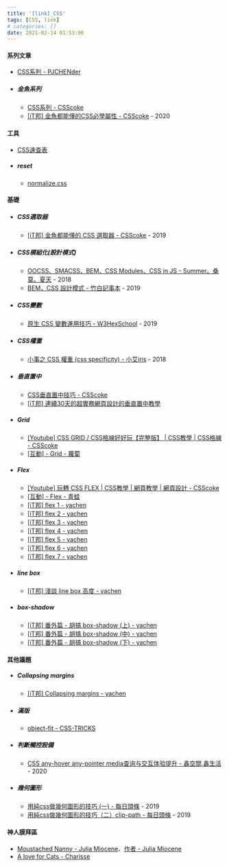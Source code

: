 ```yaml
---
title: '[link]_CSS'
tags: [CSS, link]
# categories: []
date: 2021-02-14 01:53:00
---
```


#### 系列文章
  - [CSS系列 - PJCHENder](https://pjchender.blogspot.com/search/label/CSS)
  
  - ##### 金魚系列
    - [CSS系列 - CSScoke](http://csscoke.com/)
    - [[iT邦] 金魚都能懂的CSS必學屬性 - CSScoke](https://ithelp.ithome.com.tw/users/20112550/ironman/3803) - 2020

<!-- more -->

#### 工具
  - [CSS速查表](https://code.ciaoca.com/style/css-cheat-sheet/)
  - ##### reset
    - [normalize.css](https://github.com/necolas/normalize.css)

#### 基礎
  - ##### CSS選取器
    - [[iT邦] 金魚都能懂的 CSS 選取器 - CSScoke](https://ithelp.ithome.com.tw/users/20112550/ironman/2799) - 2019
  - ##### CSS模組化(設計模式)
    - [OOCSS、SMACSS、BEM、CSS Modules、CSS in JS - Summer。桑莫。夏天](https://cythilya.github.io/2018/06/05/css-methodologies/) - 2018
    - [BEM，CSS 設計模式 - 竹白記事本](https://chupainotebook.blogspot.com/2019/05/bemcss.html?m=1) - 2019
  - ##### CSS變數
    - [原生 CSS 變數運用技巧 - W3HexSchool](https://w3c.hexschool.com/blog/21985acb) - 2019
  - ##### CSS權重
    - [小事之 CSS 權重 (css specificity) - 小艾iris](https://ithelp.ithome.com.tw/articles/10196454) - 2018
  - ##### 垂直置中
    - [CSS垂直置中技巧 - CSScoke](http://csscoke.com/2018/08/21/css-vertical-align/)
    - [[iT邦] 連續30天的超實務網頁設計的垂直置中教學](https://ithelp.ithome.com.tw/users/20112550/ironman/2092)
  - ##### Grid
    - [[Youtube] CSS GRID / CSS格線好好玩【完整版】 | CSS教學 | CSS格線 - CSScoke](https://www.youtube.com/watch?v=fYcz3FUqv7M&feature=youtu.be)
    - [[互動] - Grid - 蘿蔔](https://cssgridgarden.com/#zh-tw)
  - ##### Flex
    - [[Youtube] 玩轉 CSS FLEX | CSS教學 | 網頁教學 | 網頁設計 - CSScoke](https://www.youtube.com/watch?v=_nCBQ6AIzDU&feature=youtu.be)
    - [[互動] - Flex - 青蛙](https://flexboxfroggy.com/#zh-tw)
    - [[iT邦] flex 1 - yachen](https://ithelp.ithome.com.tw/articles/10226145)
    - [[iT邦] flex 2 - yachen](https://ithelp.ithome.com.tw/articles/10226454)
    - [[iT邦] flex 3 - yachen](https://ithelp.ithome.com.tw/articles/10226856)
    - [[iT邦] flex 4 - yachen](https://ithelp.ithome.com.tw/articles/10227188)
    - [[iT邦] flex 5 - yachen](https://ithelp.ithome.com.tw/articles/10227461)
    - [[iT邦] flex 6 - yachen](https://ithelp.ithome.com.tw/articles/10227769)
    - [[iT邦] flex 7 - yachen](https://ithelp.ithome.com.tw/articles/10228020)
  - ##### line box
    - [[iT邦] 淺談 line box 高度 - yachen](https://ithelp.ithome.com.tw/articles/10225029)
  - ##### box-shadow
    - [[iT邦] 番外篇 - 胡搞 box-shadow (上) - yachen](https://ithelp.ithome.com.tw/articles/10220112)
    - [[iT邦] 番外篇 - 胡搞 box-shadow (中) - yachen](https://ithelp.ithome.com.tw/articles/10220686)
    - [[iT邦] 番外篇 - 胡搞 box-shadow (下) - yachen](https://ithelp.ithome.com.tw/articles/10221008)

#### 其他議題
  - ##### Collapsing margins
    - [[iT邦] Collapsing margins - yachen](https://ithelp.ithome.com.tw/articles/10218740)
  - ##### 滿版
    - [object-fit - CSS-TRICKS](https://css-tricks.com/almanac/properties/o/object-fit/)

  - ##### 判斷觸控設備
    - [CSS any-hover any-pointer media查询与交互体验提升 - 鑫空間,鑫生活](https://www.zhangxinxu.com/wordpress/2020/01/css-any-hover-media/) - 2020
  
  - ##### 幾何圖形
    - [用純css做幾何圖形的技巧 (一) - 每日頭條](https://kknews.cc/code/6ae4lop.html) - 2019
    - [用純css做幾何圖形的技巧（二）clip-path - 每日頭條](https://kknews.cc/zh-tw/code/nle3rk8.html) - 2019
    
#### 神人膜拜區
  - [Moustached Nanny - Julia Miocene](https://codepen.io/miocene/pen/mjLPVp)、[作者 - Julia Miocene](https://codepen.io/miocene)
  - [A love for Cats - Charisse](https://codepen.io/charisseysabel/pen/adXGMe)